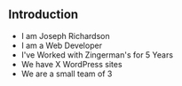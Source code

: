 ## Introduction

 *  I am Joseph Richardson
 *  I am a Web Developer
 *  I've Worked with Zingerman's for 5 Years
 *  We have X WordPress sites
 *  We are a small team of 3


